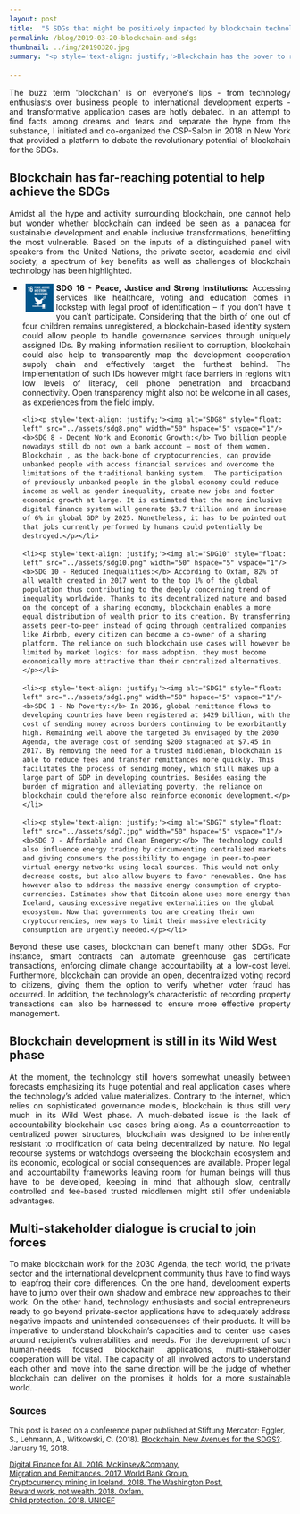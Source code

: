 ```yaml
---
layout: post
title:  "5 SDGs that might be positively impacted by blockchain technology"
permalink: /blog/2019-03-20-blockchain-and-sdgs
thumbnail: ../img/20190320.jpg
summary: "<p style='text-align: justify;'>Blockchain has the power to redefine essential aspects of our lives - from communication, financial and legal services to governmental functions. But what opportunities does it hold for the ambitious 17 SDGs, and what remains to be done to ensure a truly inclusive ecosystem, leaving no one behind?</p>"

---
```


<p style='text-align: justify;'>The buzz term 'blockchain' is on everyone's lips - from technology enthusiasts over business people to international development experts - and transformative application cases are hotly debated. In an attempt to find facts among dreams and fears and separate the hype from the substance, I initiated and co-organized the CSP-Salon in 2018 in New York that provided a platform to debate the revolutionary potential of blockchain for the SDGs.</p>

## Blockchain has far-reaching potential to help achieve the SDGs

<p style='text-align: justify;'>Amidst all the hype and activity surrounding blockchain, one cannot help but wonder whether blockchain can indeed be seen as a panacea for sustainable development and enable inclusive transformations, benefitting the most vulnerable. Based on the inputs of a distinguished panel with speakers from the United Nations, the private sector, academia and civil society, a spectrum of key benefits as well as challenges of blockchain technology has been highlighted.</p>

<ul style="list-style-type:square;">
    <li><p style='text-align: justify;'><img alt="SDG16" style="float: left" src="../assets/sdg16.png" width="50" hspace="5" vspace="1"/><b>SDG 16 - Peace, Justice and Strong Institutions:</b> Accessing services like healthcare, voting and education comes in lockstep with legal proof of identification – if you don’t have it you can’t participate. Considering that the birth of one out of four children remains unregistered, a blockchain-based identity system could allow people to handle governance services through uniquely assigned IDs. By making information resilient to corruption, blockchain could also help to transparently map the development cooperation supply chain and effectively target the furthest behind. The implementation of such IDs however might face barriers in regions with low levels of literacy, cell phone penetration and broadband connectivity. Open transparency might also not be welcome in all cases, as experiences from the field imply.</p></li>

    <li><p style='text-align: justify;'><img alt="SDG8" style="float: left" src="../assets/sdg8.png" width="50" hspace="5" vspace="1"/><b>SDG 8 - Decent Work and Economic Growth:</b> Two billion people nowadays still do not own a bank account – most of them women. Blockchain , as the back-bone of cryptocurrencies, can provide unbanked people with access financial services and overcome the limitations of the traditional banking system.  The participation of previously unbanked people in the global economy could reduce income as well as gender inequality, create new jobs and foster economic growth at large. It is estimated that the more inclusive digital finance system will generate $3.7 trillion and an increase of 6% in global GDP by 2025. Nonetheless, it has to be pointed out that jobs currently performed by humans could potentially be destroyed.</p></li>

    <li><p style='text-align: justify;'><img alt="SDG10" style="float: left" src="../assets/sdg10.png" width="50" hspace="5" vspace="1"/><b>SDG 10 - Reduced Inequalities:</b> According to Oxfam, 82% of all wealth created in 2017 went to the top 1% of the global population thus contributing to the deeply concerning trend of inequality worldwide. Thanks to its decentralized nature and based on the concept of a sharing economy, blockchain enables a more equal distribution of wealth prior to its creation. By transferring assets peer-to-peer instead of going through centralized companies like Airbnb, every citizen can become a co-owner of a sharing platform. The reliance on such blockchain use cases will however be limited by market logics: for mass adoption, they must become economically more attractive than their centralized alternatives.</p></li>

    <li><p style='text-align: justify;'><img alt="SDG1" style="float: left" src="../assets/sdg1.png" width="50" hspace="5" vspace="1"/><b>SDG 1 - No Poverty:</b> In 2016, global remittance flows to developing countries have been registered at $429 billion, with the cost of sending money across borders continuing to be exorbitantly high. Remaining well above the targeted 3% envisaged by the 2030 Agenda, the average cost of sending $200 stagnated at $7.45 in 2017. By removing the need for a trusted middleman, blockchain is able to reduce fees and transfer remittances more quickly. This facilitates the process of sending money, which still makes up a large part of GDP in developing countries. Besides easing the burden of migration and alleviating poverty, the reliance on blockchain could therefore also reinforce economic development.</p></li>

    <li><p style='text-align: justify;'><img alt="SDG7" style="float: left" src="../assets/sdg7.jpg" width="50" hspace="5" vspace="1"/><b>SDG 7 - Affordable and Clean Enegery:</b> The technology could also influence energy trading by circumventing centralized markets and giving consumers the possibility to engage in peer-to-peer virtual energy networks using local sources. This would not only decrease costs, but also allow buyers to favor renewables. One has however also to address the massive energy consumption of crypto-currencies. Estimates show that Bitcoin alone uses more energy than Iceland, causing excessive negative externalities on the global ecosystem. Now that governments too are creating their own cryptocurrencies, new ways to limit their massive electricity consumption are urgently needed.</p></li>
</ul>

<!-- such as birth registrations, elections and healthcare
blockchain offers the hitherto unprecedented possibility of providing citizens with a digital ID.
Transparent, effective and swift delivery is crucial in aid and development financing. By
-->

<!--Plus, state interests and regulatory constraints might also become hurdles on the way towards a true sharing economy.
As heavy centralization drives our global economy, a pyramid is created where the powerful and rich feed off the masses. So what role does blockchain play?-->

<!-- But solutions are already on the way: To make transaction verification processes of cryptocurrencies more sustainable, the tech community is, inter alia, increasingly shifting from Proof of Work mining to Proof of Stake forging. Moreover, companies are increasingly relying on renewable energy sources for mining -->

<p style='text-align: justify;'>Beyond these use cases, blockchain can benefit many other SDGs. For instance, smart contracts can automate greenhouse gas certificate transactions, enforcing climate change accountability at a low-cost level. Furthermore, blockchain can provide an open, decentralized voting record to citizens, giving them the option to verify whether voter fraud has occurred. In addition, the technology’s characteristic of recording property transactions can also be harnessed to ensure more effective property management.</p>

## Blockchain development is still in its Wild West phase

<p style='text-align: justify;'>At the moment, the technology still hovers somewhat uneasily between forecasts emphasizing its huge potential and real application cases where the technology’s added value materializes. Contrary to the internet, which relies on sophisticated governance models, blockchain is thus still very much in its Wild West phase. A much-debated issue is the lack of accountability blockchain use cases bring along. As a counterreaction to centralized power structures, blockchain was designed to be inherently resistant to modification of data being decentralized by nature. No legal recourse systems or watchdogs overseeing the blockchain ecosystem and its economic, ecological or social consequences are available. Proper legal and accountability frameworks leaving room for human beings will thus have to be developed, keeping in mind that although slow, centrally controlled and fee-based trusted middlemen might still offer undeniable advantages.</p>

<!--In light of the above, it is not surprising that the hype surrounding blockchain is not ebbing away. Start-ups are shooting up like mushrooms, new cryptocurrencies are created every week and investors are spoilt for choice with blockchain initiatives to buy into. Yet, amidst all this activity, one cannot help but wonder whether blockchain can indeed be seen as a panacea for sustainable development.

To ensure that blockchain can follow up on the potential it outlines, several showstoppers have to be addressed.

Many governance challenges remain unsettled and pitfalls loom around the corner. Sound and inclusive governance models will be critical.-->

<!-- Besides this, governance debates also center on a wide range of other issues. For example, major concerns include how our current financial and political systems will adapt to the new ways of interaction offered by blockchain. What barriers to cultural adoption exist? And on a very technical level, will our search for solutions in terms of scalability and interoperability be successful?-->

## Multi-stakeholder dialogue is crucial to join forces

<p style='text-align: justify;'>To make blockchain work for the 2030 Agenda, the tech world, the private sector and the international development community thus have to find ways to leapfrog their core differences. On the one hand, development experts have to jump over their own shadow and embrace new approaches to their work. On the other hand, technology enthusiasts and social entrepreneurs ready to go beyond private-sector applications have to adequately address negative impacts and unintended consequences of their products. It will be imperative to understand blockchain’s capacities and to center use cases around recipient’s vulnerabilities and needs. For the development of such human-needs focused blockchain applications, multi-stakeholder cooperation will be vital. The capacity of all involved actors to understand each other and move into the same direction will be the judge of whether blockchain can deliver on the promises it holds for a more sustainable world.</p>

### Sources

<font size="-1">
<div>This post is based on a conference paper published at Stiftung Mercator: Eggler, S., Lehmann, A., Witkowski, C. (2018). <a href="https://www.stiftung-mercator.de/de/publikation/blockchain-new-avenues-for-the-sdgs/" target="\_blank"><u>Blockchain. New Avenues for the SDGS?</u></a>. January 19, 2018.</div>

<p>
<div><a href="https://www.mckinsey.com/~/media/mckinsey/featured%20insights/Employment%20and%20Growth/How%20digital%20finance%20could%20boost%20growth%20in%20emerging%20economies/MGI-Digital-Finance-For-All-Executive-summary-September-2016.ashx" target="\_blank"><u>Digital Finance for All. 2016. McKinsey&Company.</u></a>

<div><a href="http://pubdocs.worldbank.org/en/992371492706371662/MigrationandDevelopmentBrief27.pdf" target="\_blank"><u>Migration and Remittances. 2017. World Bank Group.</u></a>

<div><a href="https://www.washingtonpost.com/news/worldviews/wp/2018/02/13/cryptocurrency-mining-in-iceland-is-using-so-much-energy-the-electricity-may-run-out/?noredirect=on&utm_term=.205a53ca668c" target="\_blank"><u>Cryptocurrency mining in Iceland. 2018. The Washington Post.</u></a>

<div><a href="https://d1tn3vj7xz9fdh.cloudfront.net/s3fs-public/file_attachments/bp-reward-work-not-wealth-220118-en.pdf" target="\_blank"><u>Reward work, not wealth. 2018. Oxfam.</u></a>

<div><a href="https://data.unicef.org/topic/child-protection/birth-registration/" target="\_blank"><u>Child protection. 2018. UNICEF</u></a>
